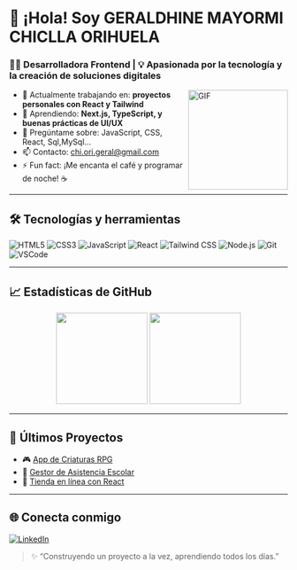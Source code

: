 # 👋 ¡Hola! Soy GERALDHINE MAYORMI CHICLLA ORIHUELA

### 🧑‍💻 Desarrolladora Frontend | 💡 Apasionada por la tecnología y la creación de soluciones digitales

<img align="right" alt="GIF" height="180px" src="https://media.giphy.com/media/qgQUggAC3Pfv687qPC/giphy.gif" />

- 🔭 Actualmente trabajando en: **proyectos personales con React y Tailwind**
- 🌱 Aprendiendo: **Next.js, TypeScript, y buenas prácticas de UI/UX**
- 💬 Pregúntame sobre: JavaScript, CSS, React, Sql,MySql...
- 📫 Contacto: [chi.ori.geral@gmail.com](mailto:chi.ori.geral@gmail.com)
- ⚡ Fun fact: ¡Me encanta el café y programar de noche! ☕

---

## 🛠️ Tecnologías y herramientas

![HTML5](https://img.shields.io/badge/-HTML5-E34F26?style=flat&logo=html5&logoColor=white)
![CSS3](https://img.shields.io/badge/-CSS3-1572B6?style=flat&logo=css3)
![JavaScript](https://img.shields.io/badge/-JavaScript-F7DF1E?style=flat&logo=javascript&logoColor=black)
![React](https://img.shields.io/badge/-React-61DAFB?style=flat&logo=react)
![Tailwind CSS](https://img.shields.io/badge/-Tailwind-38B2AC?style=flat&logo=tailwind-css)
![Node.js](https://img.shields.io/badge/-Node.js-339933?style=flat&logo=node.js)
![Git](https://img.shields.io/badge/-Git-F05032?style=flat&logo=git)
![VSCode](https://img.shields.io/badge/-VSCode-007ACC?style=flat&logo=visual-studio-code)

---

## 📈 Estadísticas de GitHub

<p align="center">
  <img src="https://github-readme-stats.vercel.app/api?username=Geraldhine&show_icons=true&theme=radical" height="165" />
  <img src="https://github-readme-stats.vercel.app/api/top-langs/?username=Geraldhine&layout=compact&theme=radical" height="165" />
</p>

---

## 🧩 Últimos Proyectos

- 🎮 [App de Criaturas RPG](https://github.com/tuusuario/rpg-creature-search-app)
- 📅 [Gestor de Asistencia Escolar](https://github.com/tuusuario/asistencia-app)
- 🛒 [Tienda en línea con React](https://github.com/tuusuario/ecommerce-app)

---

## 🌐 Conecta conmigo

[![LinkedIn](https://img.shields.io/badge/-LinkedIn-0077B5?style=flat&logo=linkedin)]([https://linkedin.com/in/tuusuario]([https://github.com/Geraldhine](http://www.linkedin.com/in/geraldhine-mayormi-chiclla-orihuela-862950277)))


> ✨ “Construyendo un proyecto a la vez, aprendiendo todos los días.”  
